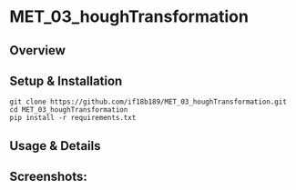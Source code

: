 # MET_03_houghTransformation

## Overview

## Setup & Installation

```
git clone https://github.com/if18b189/MET_03_houghTransformation.git
cd MET_03_houghTransformation
pip install -r requirements.txt
```

## Usage & Details

## Screenshots:
